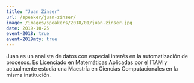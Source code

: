 ```yaml
---
title: "Juan Zinser"
url: /speaker/juan-zinser/
image: /images/speakers/2018/01/juan-zinser.jpg
date: 2019-10-25
event-2018: true
event-2019mty: true
---
```


Juan es un analista de datos con especial interés en la automatización de procesos. Es Licenciado en Matemáticas Aplicadas por el ITAM y actualmente estudia una Maestría en Ciencias Computacionales en la misma institución.